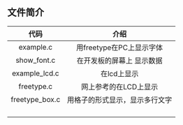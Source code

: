 ## 文件简介

|      代码      |              介绍              |
| :------------: | :----------------------------: |
|   example.c    |    用freetype在PC上显示字体    |
|  show_font.c   |   在开发板的屏幕上 显示数据    |
| example_lcd.c  |          在lcd上显示           |
|   freetype.c   |     网上参考的在LCD上显示      |
| freetype_box.c | 用格子的形式显示，显示多行文字 |
|                |                                |
|                |                                |
|                |                                |
|                |                                |



